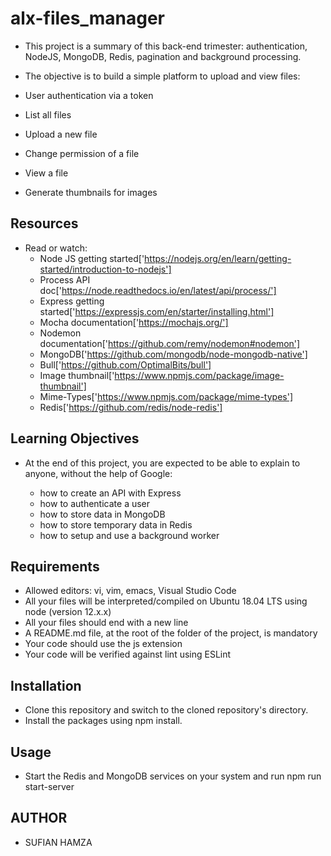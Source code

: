 # alx-files_manager

- This project is a summary of this back-end trimester: authentication, NodeJS, MongoDB, Redis, pagination and background processing.

- The objective is to build a simple platform to upload and view files:

- User authentication via a token
- List all files
- Upload a new file
- Change permission of a file
- View a file
- Generate thumbnails for images


## Resources

- Read or watch:
  - Node JS getting started['https://nodejs.org/en/learn/getting-started/introduction-to-nodejs']
  - Process API doc['https://node.readthedocs.io/en/latest/api/process/']
  - Express getting started['https://expressjs.com/en/starter/installing.html']
  - Mocha documentation['https://mochajs.org/']
  - Nodemon documentation['https://github.com/remy/nodemon#nodemon']
  - MongoDB['https://github.com/mongodb/node-mongodb-native']
  - Bull['https://github.com/OptimalBits/bull']
  - Image thumbnail['https://www.npmjs.com/package/image-thumbnail']
  - Mime-Types['https://www.npmjs.com/package/mime-types']
  - Redis['https://github.com/redis/node-redis']


## Learning Objectives

- At the end of this project, you are expected to be able to explain to anyone, without the help of Google:

  - how to create an API with Express
  - how to authenticate a user
  - how to store data in MongoDB
  - how to store temporary data in Redis
  - how to setup and use a background worker

## Requirements

- Allowed editors: vi, vim, emacs, Visual Studio Code
- All your files will be interpreted/compiled on Ubuntu 18.04 LTS using node (version 12.x.x)
- All your files should end with a new line
- A README.md file, at the root of the folder of the project, is mandatory
- Your code should use the js extension
- Your code will be verified against lint using ESLint


## Installation

- Clone this repository and switch to the cloned repository's directory.
- Install the packages using  npm install.

## Usage

- Start the Redis and MongoDB services on your system and run npm run start-server


## AUTHOR

- SUFIAN HAMZA
